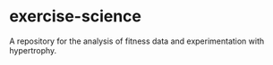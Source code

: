# exercise-science
A repository for the analysis of fitness data and experimentation with hypertrophy. 
